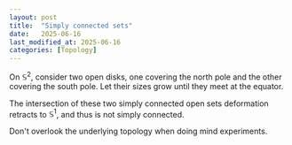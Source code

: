 ```yaml
---
layout: post
title:  "Simply connected sets"
date:   2025-06-16
last_modified_at: 2025-06-16
categories: [Topology]
---
```


On $\mathbb{S}^2$, consider two open disks, one covering the north pole and the other covering the south pole. 
Let their sizes grow until they meet at the equator. 

The intersection of these two simply connected open sets deformation retracts to $\mathbb{S}^1$, and thus is not simply connected. 

Don't overlook the underlying topology when doing mind experiments. 
